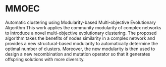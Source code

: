 # MMOEC
Automatic clustering using Modularity-based Multi-objective Evolutionary Algorithm
This work applies the community modularity of complex networks to introduce a novel multi-objective evolutionary clustering. 
The proposed algorithm takes the benefits of nodes similarity in a complex network and provides a new structural-based modularity 
to automatically determine the optimal number of clusters. Moreover, the new modularity is then used to design a new recombination and mutation operator so that it generates offspring solutions 
with more diversity. 
